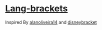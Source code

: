 # [Lang-brackets](https://anabastos.me/lang-brackets)

Inspired By [alanoliveira14](https://github.com/alanoliveira14/alanoliveira14.github.io) and [disneybracket](disneybracket.com)
